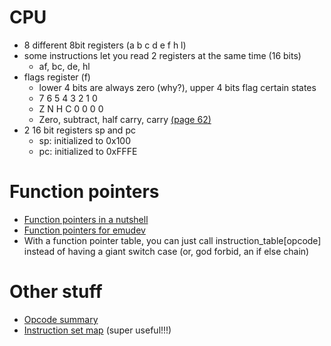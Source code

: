 # CPU
- 8 different 8bit registers (a b c d e f h l)
- some instructions let you read 2 registers at the same time (16 bits)
    - af, bc, de, hl
- flags register (f)
    - lower 4 bits are always zero (why?), upper 4 bits flag certain states 
    - 7 6 5 4 3 2 1 0
    - Z N H C 0 0 0 0
    - Zero, subtract, half carry, carry [(page 62)](http://marc.rawer.de/Gameboy/Docs/GBCPUman.pdf)
- 2 16 bit registers sp and pc
    - sp: initialized to 0x100
    - pc: initialized to 0xFFFE

# Function pointers
- [Function pointers in a nutshell](https://www.youtube.com/watch?v=ynYtgGUNelE)
- [Function pointers for emudev](http://www.multigesture.net/wp-content/uploads/mirror/zenogais/FunctionPointers.htm)
- With a function pointer table, you can just call instruction_table[opcode] instead of having a giant switch case (or, god forbid, an if else chain)

# Other stuff
- [Opcode summary](http://gameboy.mongenel.com/dmg/opcodes.html)
- [Instruction set map](https://www.pastraiser.com/cpu/gameboy/gameboy_opcodes.html) (super useful!!!)